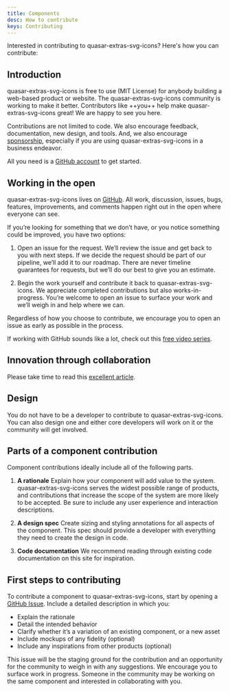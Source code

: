 ```yaml
---
title: Components
desc: How to contribute
keys: Contributing
---
```


Interested in contributing to quasar-extras-svg-icons? Here's how you can contribute:

## Introduction

quasar-extras-svg-icons is free to use (MIT License) for anybody building a web-based product or website. The quasar-extras-svg-icons community is working to make it better. Contributors like ++you++ help make quasar-extras-svg-icons great! We are happy to see you here.

Contributions are not limited to code. We also encourage feedback, documentation, new design, and tools. And, we also encourage [sponsorship](/contributing/sponsor), especially if you are using quasar-extras-svg-icons in a business endeavor.

All you need is a [GitHub account](https://github.com/join) to get started.

## Working in the open

quasar-extras-svg-icons lives on [GitHub](https://github.com/hawkeye64/quasar-extras-svg-icons). All work, discussion, issues, bugs, features, improvements, and comments happen right out in the open where everyone can see.

If you’re looking for something that we don’t have, or you notice something could be improved, you have two options:

1. Open an issue for the request. We’ll review the issue and get back to you with next steps. If we decide the request should be part of our pipeline, we’ll add it to our roadmap. There are never timeline guarantees for requests, but we’ll do our best to give you an estimate.

2. Begin the work yourself and contribute it back to quasar-extras-svg-icons. We appreciate completed contributions but also works-in-progress. You’re welcome to open an issue to surface your work and we’ll weigh in and help where we can.

Regardless of how you choose to contribute, we encourage you to open an issue as early as possible in the process.

If working with GitHub sounds like a lot, check out this [free video series](https://app.egghead.io/playlists/how-to-contribute-to-an-open-source-project-on-github).

## Innovation through collaboration

Please take time to read this [excellent article](https://blogs.vmware.com/opensource/2020/12/01/why-companies-contribute-to-open-source/).

## Design

You do not have to be a developer to contribute to quasar-extras-svg-icons. You can also design one and either core developers will work on it or the community will get involved.

## Parts of a component contribution

Component contributions ideally include all of the following parts.

1. **A rationale**
   Explain how your component will add value to the system. quasar-extras-svg-icons serves the widest possible range of products, and contributions that increase the scope of the system are more likely to be accepted. Be sure to include any user experience and interaction descriptions.

2. **A design spec**
   Create sizing and styling annotations for all aspects of the component. This spec should provide a developer with everything they need to create the design in code.

3. **Code documentation**
   We recommend reading through existing code documentation on this site for inspiration.

## First steps to contributing

To contribute a component to quasar-extras-svg-icons, start by opening a [GitHub Issue](https://github.com/hawkeye64/quasar-extras-svg-icons/issues). Include a detailed description in which you:

- Explain the rationale
- Detail the intended behavior
- Clarify whether it’s a variation of an existing component, or a new asset
- Include mockups of any fidelity (optional)
- Include any inspirations from other products (optional)

This issue will be the staging ground for the contribution and an opportunity for the community to weigh in with any suggestions. We encourage you to surface work in progress. Someone in the community may be working on the same component and interested in collaborating with you.
